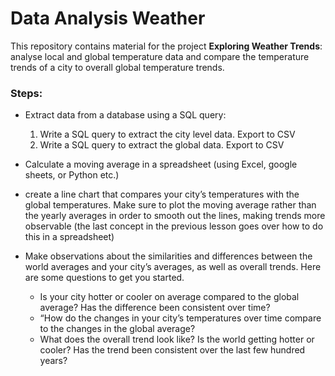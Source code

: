 # Data Analysis Weather 
This repository contains material for the project **Exploring Weather Trends**: analyse local and global temperature data and compare the temperature trends of a city to overall global temperature trends.

### Steps:
- Extract data from a database using a SQL query: 
  1) Write a SQL query to extract the city level data. Export to CSV
  2) Write a SQL query to extract the global data. Export to CSV
- Calculate a moving average in a spreadsheet (using Excel, google sheets, or Python etc.)
- create a line chart that compares your city’s temperatures with the global temperatures. Make sure to plot the moving average rather than the yearly averages in order to smooth out the lines, making trends more observable (the last concept in the previous lesson goes over how to do this in a spreadsheet)

- Make observations about the similarities and differences between the world averages and your city’s averages, as well as overall trends. Here are some questions to get you started.
  - Is your city hotter or cooler on average compared to the global average? Has the difference been consistent over time?
  * “How do the changes in your city’s temperatures over time compare to the changes in the global average? 
  * What does the overall trend look like? Is the world getting hotter or cooler? Has the trend been consistent over the last few hundred years?

